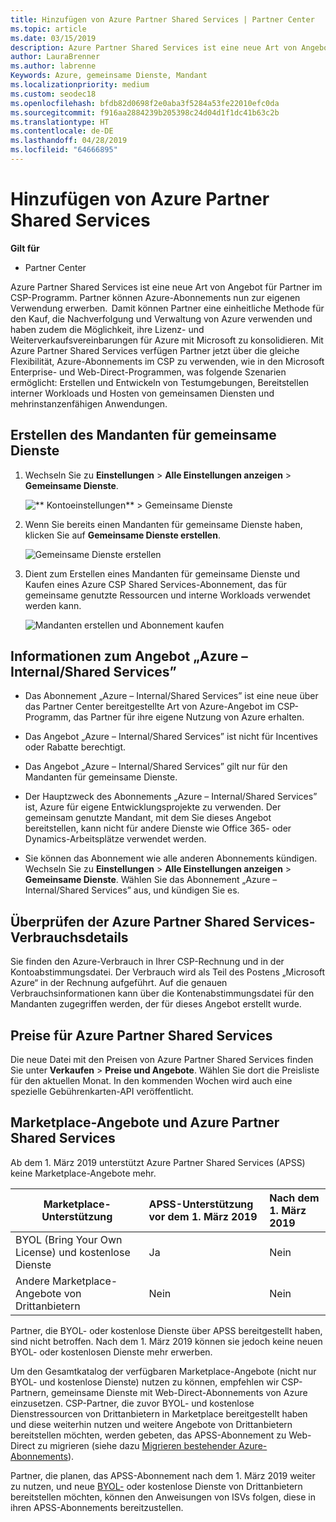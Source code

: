 ```yaml
---
title: Hinzufügen von Azure Partner Shared Services | Partner Center
ms.topic: article
ms.date: 03/15/2019
description: Azure Partner Shared Services ist eine neue Art von Angebot für Partner im CSP-Programm. Partner können Azure-Abonnements nun zur eigenen Verwendung erwerben.
author: LauraBrenner
ms.author: labrenne
Keywords: Azure, gemeinsame Dienste, Mandant
ms.localizationpriority: medium
ms.custom: seodec18
ms.openlocfilehash: bfdb82d0698f2e0aba3f5284a53fe22010efc0da
ms.sourcegitcommit: f916aa2884239b205398c24d04d1f1dc41b63c2b
ms.translationtype: HT
ms.contentlocale: de-DE
ms.lasthandoff: 04/28/2019
ms.locfileid: "64666895"
---
```

# <a name="add-azure-partner-shared-services"></a>Hinzufügen von Azure Partner Shared Services

**Gilt für**

-  Partner Center

Azure Partner Shared Services ist eine neue Art von Angebot für Partner im CSP-Programm. Partner können Azure-Abonnements nun zur eigenen Verwendung erwerben.  Damit können Partner eine einheitliche Methode für den Kauf, die Nachverfolgung und Verwaltung von Azure verwenden und haben zudem die Möglichkeit, ihre Lizenz- und Weiterverkaufsvereinbarungen für Azure mit Microsoft zu konsolidieren. Mit Azure Partner Shared Services verfügen Partner jetzt über die gleiche Flexibilität, Azure-Abonnements im CSP zu verwenden, wie in den Microsoft Enterprise- und Web-Direct-Programmen, was folgende Szenarien ermöglicht: Erstellen und Entwickeln von Testumgebungen, Bereitstellen interner Workloads und Hosten von gemeinsamen Diensten und mehrinstanzenfähigen Anwendungen.  

## <a name="create-the-shared-services-tenant"></a>Erstellen des Mandanten für gemeinsame Dienste

1. Wechseln Sie zu **Einstellungen** > **Alle Einstellungen anzeigen** > **Gemeinsame Dienste**.

    ![** Kontoeinstellungen** > **Gemeinsame Dienste**](images/sharedservices2.png)

2. Wenn Sie bereits einen Mandanten für gemeinsame Dienste haben, klicken Sie auf **Gemeinsame Dienste erstellen**.

    ![Gemeinsame Dienste erstellen](images/sharedservices3.png)

3. Dient zum Erstellen eines Mandanten für gemeinsame Dienste und Kaufen eines Azure CSP Shared Services-Abonnement, das für gemeinsame genutzte Ressourcen und interne Workloads verwendet werden kann.

    ![Mandanten erstellen und Abonnement kaufen](images/sharedservices5.png)

## <a name="about-the-azure--internalshared-services-offer"></a>Informationen zum Angebot „Azure – Internal/Shared Services”

- Das Abonnement „Azure – Internal/Shared Services” ist eine neue über das Partner Center bereitgestellte Art von Azure-Angebot im CSP-Programm, das Partner für ihre eigene Nutzung von Azure erhalten. 

- Das Angebot „Azure – Internal/Shared Services” ist nicht für Incentives oder Rabatte berechtigt.

- Das Angebot „Azure – Internal/Shared Services” gilt nur für den Mandanten für gemeinsame Dienste.

- Der Hauptzweck des Abonnements „Azure – Internal/Shared Services” ist, Azure für eigene Entwicklungsprojekte zu verwenden. Der gemeinsam genutzte Mandant, mit dem Sie dieses Angebot bereitstellen, kann nicht für andere Dienste wie Office 365- oder Dynamics-Arbeitsplätze verwendet werden. 

- Sie können das Abonnement wie alle anderen Abonnements kündigen. Wechseln Sie zu **Einstellungen** > **Alle Einstellungen anzeigen** > **Gemeinsame Dienste**. Wählen Sie das Abonnement „Azure – Internal/Shared Services” aus, und kündigen Sie es.

## <a name="accessing-azure-partner-shared-services-consumption-details"></a>Überprüfen der Azure Partner Shared Services-Verbrauchsdetails

Sie finden den Azure-Verbrauch in Ihrer CSP-Rechnung und in der Kontoabstimmungsdatei. Der Verbrauch wird als Teil des Postens „Microsoft Azure“ in der Rechnung aufgeführt. Auf die genauen Verbrauchsinformationen kann über die Kontenabstimmungsdatei für den Mandanten zugegriffen werden, der für dieses Angebot erstellt wurde. 

## <a name="azure-partner-shared-services-pricing"></a>Preise für Azure Partner Shared Services

Die neue Datei mit den Preisen von Azure Partner Shared Services finden Sie unter **Verkaufen** > **Preise und Angebote**. Wählen Sie dort die Preisliste für den aktuellen Monat. In den kommenden Wochen wird auch eine spezielle Gebührenkarten-API veröffentlicht.

## <a name="marketplace-offers-and-azure-partner-shared-services"></a>Marketplace-Angebote und Azure Partner Shared Services

Ab dem 1. März 2019 unterstützt Azure Partner Shared Services (APSS) keine Marketplace-Angebote mehr.   

|**Marketplace-Unterstützung**   |**APSS-Unterstützung vor dem 1. März 2019**|**Nach dem 1. März 2019**|
|---------------------------|:----------------------------|:-------------------|
|BYOL (Bring Your Own License) und kostenlose Dienste   | Ja   | Nein|
|Andere Marketplace-Angebote von Drittanbietern   | Nein   |Nein|


Partner, die BYOL- oder kostenlose Dienste über APSS bereitgestellt haben, sind nicht betroffen. Nach dem 1. März 2019 können sie jedoch keine neuen BYOL- oder kostenlosen Dienste mehr erwerben. 

Um den Gesamtkatalog der verfügbaren Marketplace-Angebote (nicht nur BYOL- und kostenlose Dienste) nutzen zu können, empfehlen wir CSP-Partnern, gemeinsame Dienste mit Web-Direct-Abonnements von Azure einzusetzen.  CSP-Partner, die zuvor BYOL- und kostenlose Dienstressourcen von Drittanbietern in Marketplace bereitgestellt haben und diese weiterhin nutzen und weitere Angebote von Drittanbietern bereitstellen möchten, werden gebeten, das APSS-Abonnement zu Web-Direct zu migrieren (siehe dazu [Migrieren bestehender Azure-Abonnements](https://docs.microsoft.com/azure/cloud-solution-provider/migration/migration#migrating-existing-azure-subscriptions)).

Partner, die planen, das APSS-Abonnement nach dem 1. März 2019 weiter zu nutzen, und neue [BYOL-](https://azuremarketplace.microsoft.com/marketplace/apps?filters=byol) oder kostenlose Dienste von Drittanbietern bereitstellen möchten, können den Anweisungen von ISVs folgen, diese in ihren APSS-Abonnements bereitzustellen.

